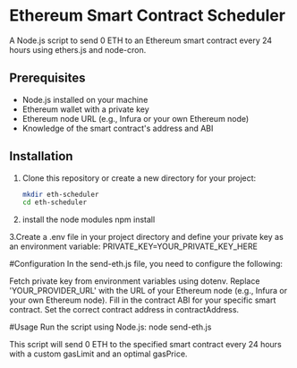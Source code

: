# Ethereum Smart Contract Scheduler

A Node.js script to send 0 ETH to an Ethereum smart contract every 24 hours using ethers.js and node-cron.

## Prerequisites

- Node.js installed on your machine
- Ethereum wallet with a private key
- Ethereum node URL (e.g., Infura or your own Ethereum node)
- Knowledge of the smart contract's address and ABI

## Installation

1. Clone this repository or create a new directory for your project:

   ```bash
   mkdir eth-scheduler
   cd eth-scheduler


2. install the node modules
npm install

3.Create a .env file in your project directory and define your private key as an environment variable:
PRIVATE_KEY=YOUR_PRIVATE_KEY_HERE

#Configuration
In the send-eth.js file, you need to configure the following:

Fetch private key from environment variables using dotenv.
Replace 'YOUR_PROVIDER_URL' with the URL of your Ethereum node (e.g., Infura or your own Ethereum node).
Fill in the contract ABI for your specific smart contract.
Set the correct contract address in contractAddress.

#Usage
Run the script using Node.js:
node send-eth.js

This script will send 0 ETH to the specified smart contract every 24 hours with a custom gasLimit and an optimal gasPrice.
